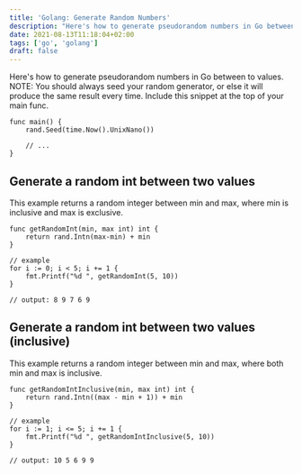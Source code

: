 ```yaml
---
title: 'Golang: Generate Random Numbers'
description: "Here's how to generate pseudorandom numbers in Go between to values. NOTE: You should always seed your random generator, or else it will produce the same result every time."
date: 2021-08-13T11:18:04+02:00
tags: ['go', 'golang']
draft: false
---
```


Here's how to generate pseudorandom numbers in Go between to values. NOTE: You should always seed your random generator, or else it will produce the same result every time. Include this snippet at the top of your main func.

```golang
func main() {
    rand.Seed(time.Now().UnixNano())

    // ...
}
```

## Generate a random int between two values

This example returns a random integer between min and max, where min is inclusive and max is exclusive.

```golang
func getRandomInt(min, max int) int {
	return rand.Intn(max-min) + min
}

// example
for i := 0; i < 5; i += 1 {
    fmt.Printf("%d ", getRandomInt(5, 10))
}

// output: 8 9 7 6 9
```

## Generate a random int between two values (inclusive)

This example returns a random integer between min and max, where both min and max is inclusive.

```golang
func getRandomIntInclusive(min, max int) int {
	return rand.Intn((max - min + 1)) + min
}

// example
for i := 1; i <= 5; i += 1 {
    fmt.Printf("%d ", getRandomIntInclusive(5, 10))
}

// output: 10 5 6 9 9
```
